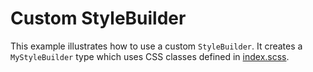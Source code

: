 # Custom StyleBuilder

This example illustrates how to use a custom `StyleBuilder`.
It creates a `MyStyleBuilder` type which uses CSS classes defined in [index.scss](index.scss).
